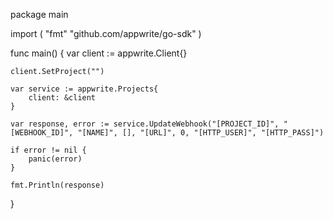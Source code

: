 package main

import (
    "fmt"
    "github.com/appwrite/go-sdk"
)

func main() {
    var client := appwrite.Client{}

    client.SetProject("")

    var service := appwrite.Projects{
        client: &client
    }

    var response, error := service.UpdateWebhook("[PROJECT_ID]", "[WEBHOOK_ID]", "[NAME]", [], "[URL]", 0, "[HTTP_USER]", "[HTTP_PASS]")

    if error != nil {
        panic(error)
    }

    fmt.Println(response)
}